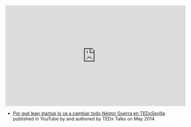 <iframe width="560" height="315" src="https://www.youtube.com/embed/E62ecUVZa9Q" title="YouTube video player" frameborder="0" allow="accelerometer; autoplay; clipboard-write; encrypted-media; gyroscope; picture-in-picture; web-share" allowfullscreen></iframe>

- [Por qué lean startup lo va a cambiar todo Néstor Guerra en TEDxSevilla](https://www.youtube.com/watch?v=E62ecUVZa9Q) published in YouTube by  and authored by TEDx Talks on May 2014


